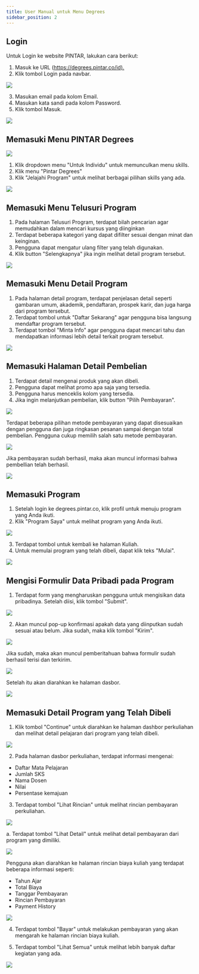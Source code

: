 ```yaml
---
title: User Manual untuk Menu Degrees
sidebar_position: 2
---
```

## **Login**

Untuk Login ke website PINTAR, lakukan cara berikut:

1. Masuk ke URL ([https://degrees.pintar.co/id).](https://degrees.pintar.co/id)
2. Klik tombol Login pada navbar.

![](/img/login_1.png)

3. Masukan email pada kolom Email.
4. Masukan kata sandi pada kolom Password.
5. Klik tombol Masuk.

![](/img/login_1.2.png)

## **Memasuki Menu PINTAR Degrees**

![](/img/dashboard-degree_id.png)

1. Klik dropdown menu "Untuk Individu" untuk memunculkan menu skills.
2. Klik menu "Pintar Degrees"
3. Klik "Jelajahi Program" untuk melihat berbagai pilihan skills yang ada.

![](/img/dashboard-degree_id2.png)

## **Memasuki Menu Telusuri Program**

1. Pada halaman Telusuri Program, terdapat bilah pencarian agar memudahkan dalam mencari kursus yang diinginkan
2. Terdapat beberapa kategori yang dapat difilter sesuai dengan minat dan keinginan.
3. Pengguna dapat mengatur ulang filter yang telah digunakan.
4. Klik button "Selengkapnya" jika ingin melihat detail program tersebut.

![](/img/degrees-home_id.png)

## **Memasuki Menu Detail Program**

1. Pada halaman detail program, terdapat penjelasan detail seperti gambaran umum, akademik, pendaftaran, prospek karir, dan juga harga dari program tersebut.
2. Terdapat tombol untuk "Daftar Sekarang" agar pengguna bisa langsung mendaftar program tersebut.
3. Terdapat tombol "Minta Info" agar pengguna dapat mencari tahu dan mendapatkan informasi lebih detail terkait program tersebut.

![](/img/degrees-detail_id.png)

## **Memasuki Halaman Detail Pembelian**

1. Terdapat detail mengenai produk yang akan dibeli.
2. Pengguna dapat melihat promo apa saja yang tersedia.
3. Pengguna harus menceklis kolom yang tersedia.
4. Jika ingin melanjutkan pembelian, klik button "Pilih Pembayaran".

![](/img/degrees-detailpayment_id.png)

Terdapat beberapa pilihan metode pembayaran yang dapat disesuaikan dengan pengguna dan juga ringkasan pesanan sampai dengan total pembelian. Pengguna cukup memilih salah satu metode pembayaran.

![](/img/degrees-payment_id.png)

Jika pembayaran sudah berhasil, maka akan muncul informasi bahwa pembellian telah berhasil.

![](/img/degrees-payment_id-1.png)

## **Memasuki Program**

1. Setelah login ke degrees.pintar.co, klik profil untuk menuju program yang Anda ikuti.
2. Klik "Program Saya" untuk melihat program yang Anda ikuti.

![](/img/my-programs_id.png)

3. Terdapat tombol untuk kembali ke halaman Kuliah.
4. Untuk memulai program yang telah dibeli, dapat klik teks "Mulai".

![](/img/dashboard-programsaya_id.png)

## **Mengisi Formulir Data Pribadi pada Program**

1. Terdapat form yang mengharuskan pengguna untuk mengisikan data pribadinya. Setelah diisi, klik tombol "Submit".

![](/img/degrees-personaldata_id.png)

2. Akan muncul pop-up konfirmasi apakah data yang diinputkan sudah sesuai atau belum. Jika sudah, maka klik tombol "Kirim".

![](/img/degrees-personaldata_id-3.png)

Jika sudah, maka akan muncul pemberitahuan bahwa formulir sudah berhasil terisi dan terkirim.

![](/img/degrees-personaldata_id-1.png)

Setelah itu akan diarahkan ke halaman dasbor.

![](/img/degrees-personaldata_id-2.png)

## **Memasuki Detail Program yang Telah Dibeli**

1. Klik tombol "Continue" untuk diarahkan ke halaman dashbor perkuliahan dan melihat detail pelajaran dari program yang telah dibeli.

![](/img/degrees-personaldata_id.png)

2. Pada halaman dasbor perkuliahan, terdapat informasi mengenai:

* Daftar Mata Pelajaran
* Jumlah SKS
* Nama Dosen
* Nilai
* Persentase kemajuan

3. Terdapat tombol "Lihat Rincian" untuk melihat rincian pembayaran perkuliahan.

![](/img/degrees-dashboard_id.png)

a. Terdapat tombol "Lihat Detail" untuk melihat detail pembayaran dari program yang dimiliki.

![](/img/payment-degree_id.png)

Pengguna akan diarahkan ke halaman rincian biaya kuliah yang terdapat beberapa informasi seperti:

* Tahun Ajar
* Total Biaya
* Tanggar Pembayaran
* Rincian Pembayaran
* Payment History

![](/img/payment-degree_id2.png)

4. Terdapat tombol "Bayar" untuk melakukan pembayaran yang akan mengarah ke halaman rincian biaya kuliah.

5. Terdapat tombol "Lihat Semua" untuk melihat lebih banyak daftar kegiatan yang ada.

![](/img/degrees-daftarkegiatan_id.png)

